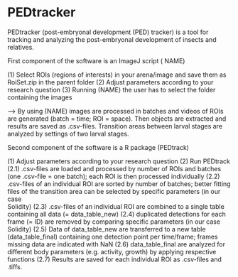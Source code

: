 # PEDtracker
PEDtracker (post-embryonal development (PED) tracker) is a tool for tracking and analyzing the post-embryonal development of insects and relatives.

First component of the software is an ImageJ script ( NAME)

(1) Select ROIs (regions of interests) in your arena/image and save them as RoiSet.zip in the parent folder
(2) Adjust parameters according to your research question
(3) Running (NAME) the user has to select the folder containing the images

--> By using (NAME) images are processed in batches and videos of ROIs are generated (batch = time; ROI = space). Then objects are extracted and results are saved as .csv-files. Transition areas between larval stages are analyzed by settings of two larval stages. 

Second component of the software is a R package (PEDtrack)

(1) Adjust parameters according to your research question
(2) Run PEDtrack 
    (2.1) .csv-files are loaded and processed by number of ROIs and batches (one .csv-file = one batch); each ROI is then processed individually 
    (2.2) .csv-files of an individual ROI are sorted by number of batches; better fitting files of the transition area can be selected by specific parameters (in our case   
    Solidity) 
    (2.3) .csv-files of an individual ROI are combined to a single table containing all data (= data_table_new)
    (2.4) duplicated detections for each frame (= ID) are removed by comparing specific parameters (in our case Solidity)
    (2.5) Data of data_table_new are transferred to a new table (data_table_final) containing one detection point per time/frame; frames missing data are indicated with NaN
    (2.6) data_table_final are analyzed for different body parameters (e.g. activity, growth) by applying respective functions 
    (2.7) Results are saved for each individual ROI as .csv-files and .tiffs.
    
    
    
    
    
    
